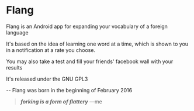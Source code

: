# Flang
Flang is an Android app for expanding your vocabulary of a foreign language

It's based on the idea of learning one word at a time, which is shown to you in a notification at a rate you choose.

You may also take a test and fill your friends' facebook wall with your results

It's released under the GNU GPL3

--
Flang was born in the beginning of February 2016

>**_forking is a form of flattery_**
>—me
